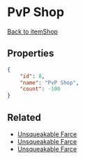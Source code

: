 # PvP Shop

<no description available>

[Back to itemShop](../item-shops.md)

## Properties

```json
{
    "id": 8,
    "name": "PvP Shop",
    "count": -100
}
```

## Related

- [Unsqueakable Farce](../items/444-unsqueakable-farce.md)
- [Unsqueakable Farce](../items/443-unsqueakable-farce.md)
- [Unsqueakable Farce](../items/442-unsqueakable-farce.md)

